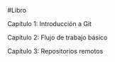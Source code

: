 #Libro
<p> Capítulo 1: Introducción a Git </p>

<p> Capítulo 2: Flujo de trabajo básico </p>

<p> Capítulo 3: Repositorios remotos </p>

